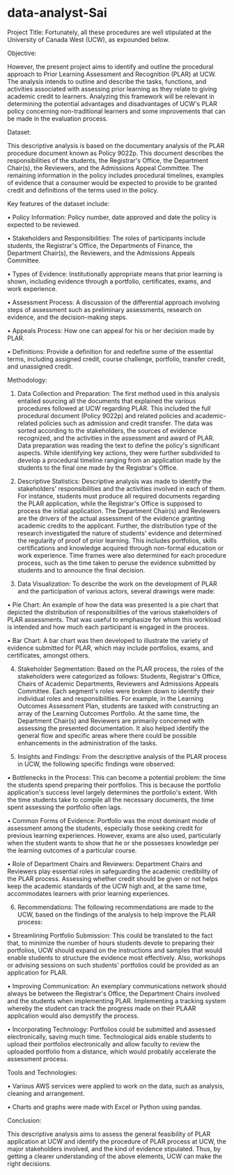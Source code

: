 # data-analyst-Sai
Project Title: Fortunately, all these procedures are well stipulated at the University of Canada West (UCW), as expounded below. 

Objective: 

However, the present project aims to identify and outline the procedural approach to Prior Learning Assessment and Recognition (PLAR) at UCW. The analysis intends to outline and describe the tasks, functions, and activities associated with assessing prior learning as they relate to giving academic credit to learners. Analyzing this framework will be relevant in determining the potential advantages and disadvantages of UCW's PLAR policy concerning non-traditional learners and some improvements that can be made in the evaluation process. 

Dataset: 

This descriptive analysis is based on the documentary analysis of the PLAR procedure document known as Policy 9022p. This document describes the responsibilities of the students, the Registrar's Office, the Department Chair(s), the Reviewers, and the Admissions Appeal Committee. The remaining information in the policy includes procedural timelines, examples of evidence that a consumer would be expected to provide to be granted credit and definitions of the terms used in the policy. 

Key features of the dataset include: 

•	Policy Information: Policy number, date approved and date the policy is expected to be reviewed. 

•	Stakeholders and Responsibilities: The roles of participants include students, the Registrar's Office, the Departments of Finance, the Department Chair(s), the Reviewers, and the Admissions Appeals Committee. 

•	Types of Evidence: Institutionally appropriate means that prior learning is shown, including evidence through a portfolio, certificates, exams, and work experience. 

•	Assessment Process: A discussion of the differential approach involving steps of assessment such as preliminary assessments, research on evidence, and the decision-making steps. 

•	Appeals Process: How one can appeal for his or her decision made by PLAR. 

•	Definitions: Provide a definition for and redefine some of the essential terms, including assigned credit, course challenge, portfolio, transfer credit, and unassigned credit.

Methodology:

1.	Data Collection and Preparation: The first method used in this analysis entailed sourcing all the documents that explained the various procedures followed at UCW regarding PLAR. This included the full procedural document (Policy 9022p) and related policies and academic-related policies such as admission and credit transfer. The data was sorted according to the stakeholders, the sources of evidence recognized, and the activities in the assessment and award of PLAR. 
Data preparation was reading the text to define the policy's significant aspects. While identifying key actions, they were further subdivided to develop a procedural timeline ranging from an application made by the students to the final one made by the Registrar's Office. 

2.	Descriptive Statistics: Descriptive analysis was made to identify the stakeholders' responsibilities and the activities involved in each of them. For instance, students must produce all required documents regarding the PLAR application, while the Registrar's Office is supposed to process the initial application. The Department Chair(s) and Reviewers are the drivers of the actual assessment of the evidence granting academic credits to the applicant. 
Further, the distribution type of the research investigated the nature of students' evidence and determined the regularity of proof of prior learning. This includes portfolios, skills certifications and knowledge acquired through non-formal education or work experience. Time frames were also determined for each procedure process, such as the time taken to peruse the evidence submitted by students and to announce the final decision. 

3.	Data Visualization: To describe the work on the development of PLAR and the participation of various actors, several drawings were made:
   
•	Pie Chart: An example of how the data was presented is a pie chart that depicted the distribution of responsibilities of the various stakeholders of PLAR assessments. That was useful to emphasize for whom this workload is intended and how much each participant is engaged in the process. 

•	Bar Chart: A bar chart was then developed to illustrate the variety of evidence submitted for PLAR, which may include portfolios, exams, and certificates, amongst others. 

4.	Stakeholder Segmentation: Based on the PLAR process, the roles of the stakeholders were categorized as follows: Students, Registrar's Office, Chairs of Academic Departments, Reviewers and Admissions Appeals Committee. Each segment's roles were broken down to identify their individual roles and responsibilities. For example, in the Learning Outcomes Assessment Plan, students are tasked with constructing an array of the Learning Outcomes Portfolio. At the same time, the Department Chair(s) and Reviewers are primarily concerned with assessing the presented documentation. It also helped identify the general flow and specific areas where there could be possible enhancements in the administration of the tasks.

5.	Insights and Findings: From the descriptive analysis of the PLAR process in UCW, the following specific findings were observed:
   
•	Bottlenecks in the Process: This can become a potential problem: the time the students spend preparing their portfolios. This is because the portfolio application's success level largely determines the portfolio's extent. With the time students take to compile all the necessary documents, the time spent assessing the portfolio often lags. 

•	Common Forms of Evidence: Portfolio was the most dominant mode of assessment among the students, especially those seeking credit for previous learning experiences. However, exams are also used, particularly when the student wants to show that he or she possesses knowledge per the learning outcomes of a particular course. 

•	Role of Department Chairs and Reviewers: Department Chairs and Reviewers play essential roles in safeguarding the academic credibility of the PLAR process. Assessing whether credit should be given or not helps keep the academic standards of the UCW high and, at the same time, accommodates learners with prior learning experiences. 

6.	Recommendations: The following recommendations are made to the UCW, based on the findings of the analysis to help improve the PLAR process:
   
•	Streamlining Portfolio Submission: This could be translated to the fact that, to minimize the number of hours students devote to preparing their portfolios, UCW should expand on the instructions and samples that would enable students to structure the evidence most effectively. Also, workshops or advising sessions on such students' portfolios could be provided as an application for PLAR. 

•	Improving Communication: An exemplary communications network should always be between the Registrar's Office, the Department Chairs involved and the students when implementing PLAR. Implementing a tracking system whereby the student can track the progress made on their PLAAR application would also demystify the process. 

•	Incorporating Technology: Portfolios could be submitted and assessed electronically, saving much time. Technological aids enable students to upload their portfolios electronically and allow faculty to review the uploaded portfolio from a distance, which would probably accelerate the assessment process. 

Tools and Technologies: 

•	Various AWS services were applied to work on the data, such as analysis, cleaning and arrangement.

•	Charts and graphs were made with Excel or Python using pandas. 

Conclusion: 

This descriptive analysis aims to assess the general feasibility of PLAR application at UCW and identify the procedure of PLAR process at UCW, the major stakeholders involved, and the kind of evidence stipulated. Thus, by getting a clearer understanding of the above elements, UCW can make the right decisions.

